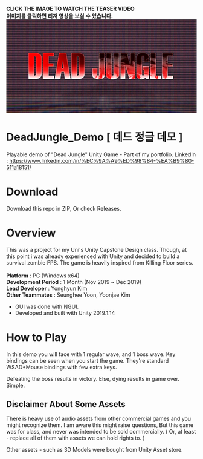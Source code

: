 **CLICK THE IMAGE TO WATCH THE TEASER VIDEO**<br>
**이미지를 클릭하면 티저 영상을 보실 수 있습니다.**
[![WATCH THE VIDEO](https://github.com/zi0808/deadjungledemo/blob/master/djungle.png)](https://youtu.be/y_LrCRtIuTI)
# DeadJungle_Demo [ 데드 정글 데모 ]
Playable demo of "Dead Jungle" Unity Game - Part of my portfolio.
LinkedIn : https://www.linkedin.com/in/%EC%9A%A9%ED%98%84-%EA%B9%80-511a18151/

# Download
Download this repo in ZIP, Or check Releases.

# Overview
This was a project for my Uni's Unity Capstone Design class.
Though, at this point i was already experienced with Unity and decided to build a survival zombie FPS. The game is heavily inspired from Killing Floor series.
<br>
<br>
**Platform** : PC (Windows x64)<br>
**Development Period** : 1 Month (Nov 2019 ~ Dec 2019)<br>
**Lead Developer** : Yonghyun Kim<br>
**Other Teammates** : Seunghee Yoon, Yoonjae Kim<br>
- GUI was done with NGUI.
- Developed and built with Unity 2019.1.14

# How to Play
In this demo you will face with 1 regular wave, and 1 boss wave.
Key bindings can be seen when you start the game. They're standard WSAD+Mouse bindings with few extra keys.

Defeating the boss results in victory. Else, dying results in game over. Simple.

## Disclaimer About Some Assets
There is heavy use of audio assets from other commercial games and you might recognize them.
I am aware this might raise questions, But this game was for class, and never was intended to be sold commercially.
( Or, at least - replace all of them with assets we can hold rights to. )

Other assets - such as 3D Models were bought from Unity Asset store.
